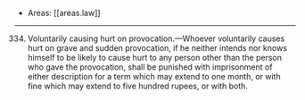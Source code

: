 
- Areas: [[areas.law]]

---

334. Voluntarily causing hurt on provocation.—Whoever voluntari­ly causes hurt on grave and sudden provocation, if he neither intends nor knows himself to be likely to cause hurt to any person other than the person who gave the provocation, shall be punished with imprisonment of either description for a term which may extend to one month, or with fine which may extend to five hundred rupees, or with both.
